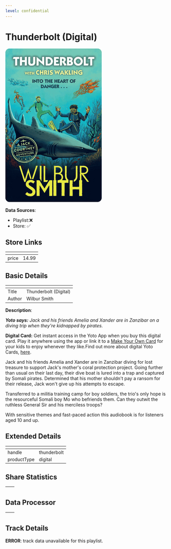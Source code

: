 ```yaml
---
level: confidential
---
```

# Thunderbolt (Digital)

![card_[d4aok].png](../../img/cards/card_[d4aok].png)

**Data Sources**: 

- Playlist:❌
- Store: ✅


## Store Links

| <!-- --> | <!-- --> |
| - | - |
| price | 14.99 |


## Basic Details

| <!-- --> | <!-- --> |
| - | - |
| Title | Thunderbolt (Digital) |
| Author | Wilbur Smith |

**Description**:

_**Yoto says:** Jack and his friends Amelia and Xander are in Zanzibar on a diving trip when they're kidnapped by pirates._

**Digital Card:** Get instant access in the Yoto App when you buy this digital card. Play it anywhere using the app or link it to a [Make Your Own Card](https://uk.yotoplay.com/pages/makeyourown) for your kids to enjoy whenever they like.Find out more about digital Yoto Cards, [here](https://uk.yotoplay.com/blogs/yoto-journal/what-are-digital-yoto-cards).

Jack and his friends Amelia and Xander are in Zanzibar diving for lost treasure to support Jack's mother's coral protection project. Going further than usual on their last day, their dive boat is lured into a trap and captured by Somali pirates. Determined that his mother shouldn't pay a ransom for their release, Jack won't give up his attempts to escape.

Transferred to a militia training camp for boy soldiers, the trio's only hope is the resourceful Somali boy Mo who befriends them. Can they outwit the ruthless General Sir and his merciless troops?

With sensitive themes and fast-paced action this audiobook is for listeners aged 10 and up.


## Extended Details

| <!-- --> | <!-- --> |
| - | - |
| handle | thunderbolt |
| productType | digital |


## Share Statistics

| <!-- --> | <!-- --> |
| - | - |


## Data Processor

| <!-- --> | <!-- --> |
| - | - |


## Track Details

**ERROR**: track data unavailable for this playlist.
